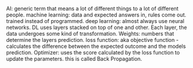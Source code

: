 AI: generic term that means a lot of different things to a lot of different people.
machine learning: data and expected answers in, rules come out.  trained instead of programmed.
deep learning: almost always use neural networks.  DL uses layers stacked on top of one and other.  Each layer, the data undergoes some kind of transformation.
Weights: numbers that determine the layers prediction. 
loss function: aka objective function - calculates the difference between the expected outcome and the models prediction.
Optimizer: uses the score calculated by the loss function to update the parameters.  this is called Back Propagation.
